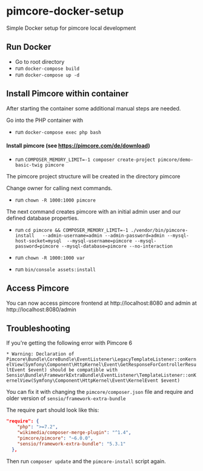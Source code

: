 # pimcore-docker-setup
Simple Docker setup for pimcore local development

## Run Docker
* Go to root directory
* run `docker-compose build`
* run `docker-compose up -d`

## Install Pimcore within container
After starting the container some additional manual steps are needed.

Go into the PHP container with
* run `docker-compose exec php bash`

#### Install pimcore (see https://pimcore.com/de/download)
* run `COMPOSER_MEMORY_LIMIT=-1 composer create-project pimcore/demo-basic-twig pimcore`

The pimcore project structure will be created in the directory pimcore

Change owner for calling next commands.

* run `chown -R 1000:1000 pimcore`

The next command creates pimcore with an initial admin user and our defined database properties.

* run `cd pimcore && COMPOSER_MEMORY_LIMIT=-1 ./vendor/bin/pimcore-install  
--admin-username=admin --admin-password=admin --mysql-host-socket=mysql 
--mysql-username=pimcore --mysql-password=pimcore --mysql-database=pimcore --no-interaction`


* run `chown -R 1000:1000 var`
* run `bin/console assets:install`


## Access Pimcore 
You can now access pimcore frontend at http://localhost:8080 and admin at http://localhost:8080/admin

## Troubleshooting

If you're getting the following error with Pimcore 6

```* Warning: Declaration of Pimcore\Bundle\CoreBundle\EventListener\LegacyTemplateListener::onKernelView(Symfony\Component\HttpKernel\Event\GetResponseForControllerResultEvent $event) should be compatible with Sensio\Bundle\FrameworkExtraBundle\EventListener\TemplateListener::onKernelView(Symfony\Component\HttpKernel\Event\KernelEvent $event)```

You can fix it with changing the `pimcore/composer.json` file and require and older version of `sensio/framework-extra-bundle`

The require part should look like this:

```json
"require": {
    "php": ">=7.2",
    "wikimedia/composer-merge-plugin": "^1.4",
    "pimcore/pimcore": "~6.0.0",
    "sensio/framework-extra-bundle": "5.3.1"
  },

```

Then run `composer update` and the `pimcore-install` script again. 
